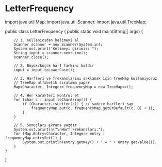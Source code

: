 # LetterFrequency
import java.util.Map;
import java.util.Scanner;
import java.util.TreeMap;

public class LetterFrequency {
    public static void main(String[] args) {
        
        // 1. Kullanıcıdan kelimeyi al
        Scanner scanner = new Scanner(System.in);
        System.out.print("Kelimeyi giriniz: ");
        String input = scanner.nextLine();
        scanner.close();

        // 2. Büyük/küçük harf farkını kaldır
        input = input.toLowerCase();

        // 3. Harfleri ve frekanslarını saklamak için TreeMap kullanıyoruz
        // TreeMap alfabetik sıralama yapar
        Map<Character, Integer> frequencyMap = new TreeMap<>();

        // 4. Her karakteri kontrol et
        for (char c : input.toCharArray()) {
            if (Character.isLetter(c)) { // sadece harfleri say
                frequencyMap.put(c, frequencyMap.getOrDefault(c, 0) + 1);
            }
        }

        // 5. Sonuçları ekrana yazdır
        System.out.println("\nHarf Frekansları:");
        for (Map.Entry<Character, Integer> entry : frequencyMap.entrySet()) {
            System.out.println(entry.getKey() + " = " + entry.getValue());
        }
    }
}

